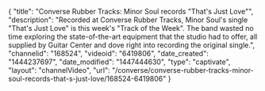 {
    "title": "Converse Rubber Tracks: Minor Soul records \"That's Just Love\"",
    "description": "Recorded at Converse Rubber Tracks, Minor Soul's single \"That's Just Love\" is this week's \"Track of the Week\". The band wasted no time exploring the state-of-the-art equipment that the studio had to offer, all supplied by Guitar Center and dove right into recording the original single.",
    "channelid": "168524",
    "videoid": "6419806",
    "date_created": "1444237697",
    "date_modified": "1447444630",
    "type": "captivate",
    "layout": "channelVideo",
    "url": "\/converse\/converse-rubber-tracks-minor-soul-records-that-s-just-love\/168524-6419806"
}